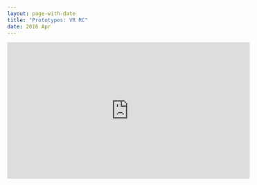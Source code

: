 ```yaml
---
layout: page-with-date
title: "Prototypes: VR RC"
date: 2016 Apr
---
```


<iframe width="560" height="315" src="https://www.youtube.com/embed/AsRZlvEolZQ" frameborder="0" allowfullscreen></iframe>